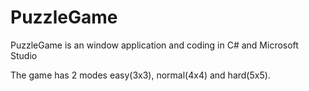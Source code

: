 
# PuzzleGame
PuzzleGame is an window application and coding in C# and Microsoft Studio

The game has 2 modes easy(3x3), normal(4x4) and hard(5x5).



